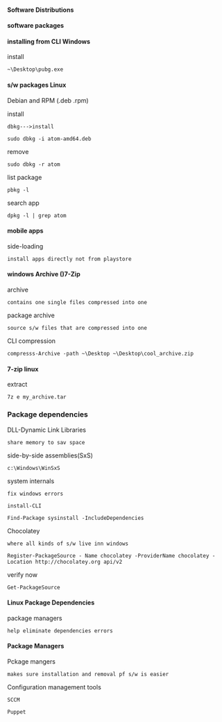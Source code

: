 
#### Software Distributions

#### software packages

#### installing from CLI Windows

install

    ~\Desktop\pubg.exe

#### s/w packages Linux

Debian and RPM (.deb .rpm)

install

    dbkg--->install
    
    sudo dbkg -i atom-amd64.deb
    
remove

    sudo dbkg -r atom
    
list package

    pbkg -l
    
search app

    dpkg -l | grep atom

#### mobile apps

side-loading

    install apps directly not from playstore

#### windows Archive ()7-Zip

archive

    contains one single files compressed into one
    
package archive

    source s/w files that are compressed into one
    
CLI compression

    compresss-Archive -path ~\Desktop ~\Desktop\cool_archive.zip

#### 7-zip linux

extract

    7z e my_archive.tar


### Package dependencies

DLL-Dynamic Link Libraries

    share memory to sav space
    
side-by-side assemblies(SxS)

    c:\Windows\WinSxS
    
system internals

    fix windows errors
    
    install-CLI
    
    Find-Package sysinstall -IncludeDependencies
    
Chocolatey

    where all kinds of s/w live inn windows
    
    Register-PackageSource - Name chocolatey -ProviderName chocolatey - Location http://chocolatey.org api/v2
    
verify now

    Get-PackageSource


#### Linux Package Dependencies

package managers

    help eliminate dependencies errors

#### Package Managers

Pckage mangers

    makes sure installation and removal pf s/w is easier
    
Configuration management tools

    SCCM
    
    Puppet
